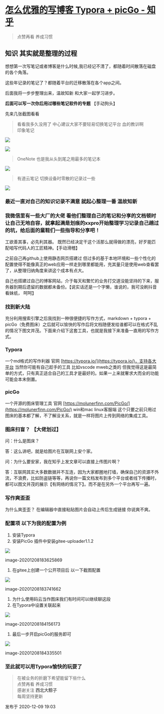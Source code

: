# [怎么优雅的写博客 Typora + picGo - 知乎](https://zhuanlan.zhihu.com/p/335254671)

> 点赞再看 养成习惯

## **知识 其实就是整理的过程**

想想第一次写笔记或者博客是什么时候,我已经记不清了，都随着时间散落在磁盘的各个角落。

这些年记录的笔记了？都随着平台的迁移散落在各个app之间。

后面我将一步步整理出来，温故知新 和大家一起学习进步。

**后面可以写一次你后用过哪些笔记软件的专题** 【手动狗头】

先来几张截图看看

> 看看我多久没用了 中心建议大家不要轻易切换笔记平台 血的教训啊  
> 印象笔记

![](https://pic2.zhimg.com/v2-320c7dc42a226c9d02750fe8380d6b9d_b.jpg)

![](https://pic2.zhimg.com/v2-dc0271fe7dfecba3fd6f9ebff5aa98f1_b.jpg)

> OneNote 也是我从头到尾之用最多的笔记本  

![](https://pic1.zhimg.com/v2-74ea0005369ebb1cdba2b4b0b603d0a4_b.jpg)

> 有道云笔记 切换设备时零散的记录过一些  

![](https://pic1.zhimg.com/v2-4ed43b6065fcc4832b4ef666cca7d8d4_b.jpg)

### **最近一直对自己的知识记录不满意 就起心整理一番 温故知新**

### **我微信里有一些大厂的大佬 看他们整理自己的笔记和分享的文档顿时让自己无地自容，就拿起满是划痕的xxpro开始整理学习记录自己趟过的坑，给后面的童鞋们一些指导和分享吧！**

工欲善其事，必先利其器。 既然已经决定干这个活那么就得做的漂亮，好歹能匹配咱写代码人的工匠精神。【手动滑稽】

之前自己再github上使用静态网页搭建过 但过多的基于本地环境和一些个性化的配置使得不能像真正的web应用一样走到哪里都能用，充其量只是使用web查看罢了，从整理归纳角度来讲这个成本有点大。

自己也搭建过自己的博客网站，介于每天和繁忙的业务打交道没能坚持的下来，服务器到期后遗留的数据都未备份。【说实话还是一个字懒，谁说的，我可没刷抖音看妹纸， 呵呵】

### **找到新大陆**

充分利用搜索引擎之后我找到一种很便捷的写作方式，markdown + typora + picGo（免费图床）之后就可以愉快的写作后将文档随便发给谁都可以在格式不乱的情况下图文并茂。下面来介绍下这套工具，也就是我接下来准备一直用的写作方式。

### **Typora**

一个md格式的写作利器 官网 [https://typora.io/](https://typora.io/)，支持各大平台 当然你可能有自己趁手的工具 比如vscode mweb之类的 但我觉得这是最简单的方式，只有真正适合自己的工具才是最好的。如果一上来就奢求大而全的功能可能会本末倒置。

### **picGo**

一个开源的图床管理工具 官网 [https://molunerfinn.com/PicGo/](https://molunerfinn.com/PicGo/) win和mac linux客服端 这个只要之前只用过图床的基本都了解，不了解没关系，就是一样将图片上传到网络的集成工具。

### **图床扫盲？** **【大佬划过】**

问：什么是图床？

答：这么讲吧，就是给图片在互联网上安个家。

问：为什么要安家，我在知乎上发文章可以直接上传图片啊？

答：互联网其实大多数数据并不互连，因为大家都圈地打墙，确保自己的资源不外流，不浪费，比如防盗链等等，再说你一篇文档发布到多个平台或者线下传播时，都可以图文并茂的展示【有网络的情况下】。而不是在另外一个平台再写一遍。

### **写作爽歪歪**

为什么爽歪歪？ 在编辑器中直接粘贴图片会自动上传后生成链接 你说爽不爽。

### **配置项 以下为我的配置为例**

1.  安装Typora
2.  安装PicGo 插件中安装gitee-uploader1.1.2

![](https://pic4.zhimg.com/v2-e0e3aebc50c3dd71c30248425ac1f3d3_b.jpg)

image-20201208183625869

1.  在gitee上创建一个公开项目后 以一下截图配置

![](https://pic1.zhimg.com/v2-5b23505714193ee38a3e8b54ce850b94_b.jpg)

image-20201208183741662

1.  为什么使用码云当作图床我们有时间可以继续聊这段
2.  在Typora中设置关联起来

![](https://pic2.zhimg.com/v2-a2df85c68d29afe19f5b55062d29cebd_b.jpg)

image-20201208184156173

1.  最后一步开启picGo的服务即可

![](https://pic3.zhimg.com/v2-942f4ee9cd9f8a12c235a85af9ef51c6_b.jpg)

image-20201208184335501

### **至此就可以用Typora愉快的玩耍了**

> 在被业务的折磨下希望能留下些什么  
> 点赞再看 养成习惯  
> 感谢关注 **西北大粽子**  
> 每周坚持更新

发布于 2020-12-09 19:03
